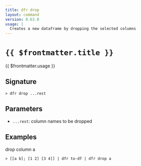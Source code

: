 ```yaml
---
title: dfr drop
layout: command
version: 0.63.0
usage: |
  Creates a new dataframe by dropping the selected columns
---
```


# `{{ $frontmatter.title }}`

<div style='white-space: pre-wrap;'>{{ $frontmatter.usage }}</div>

## Signature

```> dfr drop ...rest```

## Parameters

 -  `...rest`: column names to be dropped

## Examples

drop column a
```shell
> [[a b]; [1 2] [3 4]] | dfr to-df | dfr drop a
```
